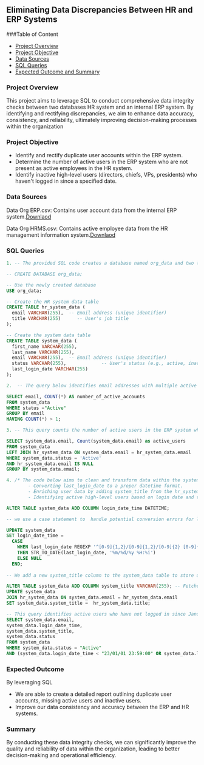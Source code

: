 ## Eliminating Data Discrepancies Between HR and ERP Systems

###Table of Content

- [Project Overview](#Project-Overview)
- [Project Objective](#Project-Objective)
- [Data Sources](#Data-Sources)
- [SQL Queries](#SQL-Queries)
- [Expected Outcome and Summary](#Expected-Outcome)

### Project Overview
This project aims to leverage SQL to conduct comprehensive data integrity checks between two databases HR system and an internal ERP system. 
By identifying and rectifying discrepancies, we aim to enhance data accuracy, consistency, and reliability, ultimately improving decision-making processes within the organization

### Project Objective
- Identify and rectify duplicate user accounts within the ERP system.
- Determine the number of active users in the ERP system who are not present as active employees in the HR system.
- Identify inactive high-level users (directors, chiefs, VPs, presidents) who haven't logged in since a specified date.

### Data Sources
Data Org ERP.csv: Contains user account data from the internal ERP system.[Downlaod](https://drive.google.com/file/d/1B9LkmFdqHejdjlOu2sDLsPgnpwBCdXD_/view?usp=sharing)

Data Org HRMS.csv: Contains active employee data from the HR management information system.[Downlaod](https://drive.google.com/file/d/1JTL8cOhtpMhjkZ0vyv6EghWp00obBmD5/view?usp=sharing)

### SQL Queries

```sql
1. -- The provided SQL code creates a database named org_data and two tables, hr_system_data and system_data

-- CREATE DATABASE org_data;

-- Use the newly created database
USE org_data;

-- Create the HR system data table
CREATE TABLE hr_system_data (
  email VARCHAR(255),  -- Email address (unique identifier)
  title VARCHAR(255)      -- User's job title
);

-- Create the system data table
CREATE TABLE system_data (
  first_name VARCHAR(255),
  last_name VARCHAR(255),
  email VARCHAR(255),  -- Email address (unique identifier)
  status VARCHAR(255),             -- User's status (e.g., active, inactive)
  last_login_date VARCHAR(255)
);
```

```sql
2.  -- The query below identifies email addresses with multiple active user accounts in the ERP system.

SELECT email, COUNT(*) AS number_of_active_accounts
FROM system_data
WHERE status ="Active"
GROUP BY email
HAVING COUNT(*) > 1;
```
```sql
3. -- This query counts the number of active users in the ERP system who do not have corresponding active records in the HR system.

SELECT system_data.email, Count(system_data.email) as active_users
FROM system_data
LEFT JOIN hr_system_data ON system_data.email = hr_system_data.email
WHERE system_data.status = 'Active'
AND hr_system_data.email IS NULL
GROUP BY system_data.email;
```
```sql
4. /* The code below aims to clean and transform data within the system_data table, focusing on:
        - Converting last_login_date to a proper datetime format.
        - Enriching user data by adding system_title from the hr_system_data table.
        - Identifying active high-level users based on login date and title criteria. */

ALTER TABLE system_data ADD COLUMN login_date_time DATETIME;

-- we use a case statement to  handle potential conversion errors for last_login_date.

UPDATE system_data 
SET login_date_time = 
  CASE 
    WHEN last_login_date REGEXP '^[0-9]{1,2}/[0-9]{1,2}/[0-9]{2} [0-9]{1,2}:[0-9]{2}$' -- this regex ensures last_login_date matches the original pattern date format D/M/YY H:MM.
    THEN STR_TO_DATE(last_login_date, '%m/%d/%y %H:%i') 
    ELSE NULL 
  END;
  
-- We add a new system_title column to the system_data table to store user titles from the hr_system_data table

ALTER TABLE system_data ADD COLUMN system_title VARCHAR(255); -- Fetches the title form HR table
UPDATE system_data
JOIN hr_system_data ON system_data.email = hr_system_data.email
SET system_data.system_title =  hr_system_data.title;

-- This query identifies active users who have not logged in since January 1, 2023. 
SELECT system_data.email,
system_data.login_date_time,
system_data.system_title,
system_data.status
FROM system_data
WHERE system_data.status = "Active"
AND (system_data.login_date_time < "23/01/01 23:59:00" OR system_data.login_date_time IS NULL);
```

### Expected Outcome
By leveraging SQL
- We are able to create a detailed report outlining duplicate user accounts, missing active users and inactive users.
- Improve our data consistency and accuracy between the ERP and HR systems.

### Summary
By conducting these data integrity checks, we can significantly improve the quality and reliability of data within the organization, leading to better decision-making and operational efficiency.



